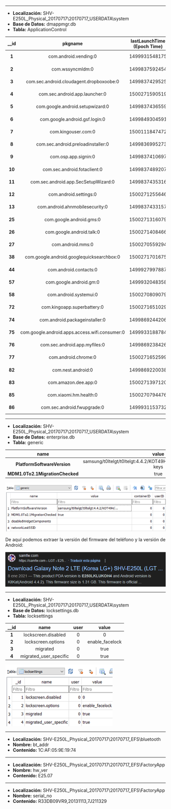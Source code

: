 
---

- **Localización:** SHV-E250L_Physical_20170717\\20170717_USERDATA\\system
- **Base de Datos:** dmappmgr.db
- **Tabla:** ApplicationControl

| **__id** |                    **pkgname**                     | **lastLaunchTime (Epoch Time)** | **lastLaunchTime (GMT+9)** |
| :------: | :------------------------------------------------: | :-----------------------------: | :------------------------: |
|  **1**   |             com.android.vending:0              |          1499931548175          |  Jue Jul 13 2017 16:39:08  |
|  **2**   |                com.wssyncmldm:0                |          1499837592454          |  Mie Jul 12 2017 14:33:12  |
|  **3**   |    com.sec.android.cloudagent.dropboxoobe:0    |          1499837429525          |  Mie Jul 12 2017 14:30:29  |
|  **4**   |         com.sec.android.app.launcher:0         |          1500271590519          |  Lun Jul 17 2017 15:06:30  |
|  **5**   |        com.google.android.setupwizard:0        |          1499837436559          |  Mie Jul 12 2017 14:30:36  |
|  **6**   |         com.google.android.gsf.login:0         |          1499849304591          |  Mie Jul 12 2017 17:48:24  |
|  **7**   |              com.kingouser.com:0               |          1500111847472          |  Sab Jul 15 2017 18:44:07  |
|  **8**   |       com.sec.android.preloadinstaller:0       |          1499836995273          |  Mie Jul 12 2017 14:23:15  |
|  **9**   |              com.osp.app.signin:0              |          1499837410697          |  Mie Jul 12 2017 14:30:10  |
|  **10**  |          com.sec.android.fotaclient:0          |          1499837489207          |  Mie Jul 12 2017 14:31:29  |
|  **11**  |      com.sec.android.app.SecSetupWizard:0      |          1499837435316          |  Mie Jul 12 2017 14:30:35  |
|  **12**  |             com.android.settings:0             |          1500271255646          |  Lun Jul 17 2017 15:00:55  |
|  **13**  |        com.android.ahnmobilesecurity:0         |          1499837433157          |  Mie Jul 12 2017 14:30:33  |
|  **25**  |            com.google.android.gms:0            |          1500271316079          |  Lun Jul 17 2017 15:01:56  |
|  **26**  |           com.google.android.talk:0            |          1500271408466          |  Lun Jul 17 2017 15:03:28  |
|  **27**  |               com.android.mms:0                |          1500270559294          |  Lun Jul 17 2017 14:49:19  |
|  **38**  |   com.google.android.googlequicksearchbox:0    |          1500271701675          |  Lun Jul 17 2017 15:08:21  |
|  **44**  |             com.android.contacts:0             |          1499927997887          |  Jue Jul 13 2017 15:39:57  |
|  **57**  |            com.google.android.gm:0             |          1499932048358          |  Jue Jul 13 2017 16:47:28  |
|  **58**  |             com.android.systemui:0             |          1500270809079          |  Lun Jul 17 2017 14:53:29  |
|  **72**  |          com.kingoapp.superbattery:0           |          1500271651029          |  Lun Jul 17 2017 15:07:31  |
|  **74**  |         com.android.packageinstaller:0         |          1499869244206          |  Mie Jul 12 2017 23:20:44  |
|  **75**  | com.google.android.apps.access.wifi.consumer:0 |          1499933188784          |  Jue Jul 13 2017 17:06:28  |
|  **76**  |         com.sec.android.app.myfiles:0          |          1499869238426          |  Mie Jul 12 2017 23:20:38  |
|  **77**  |              com.android.chrome:0              |          1500271652599          |  Lun Jul 17 2017 15:07:32  |
|  **82**  |               com.nest.android:0               |          1499869220038          |  Mie Jul 12 2017 23:20:20  |
|  **83**  |              com.amazon.dee.app:0              |          1500271397120          |  Lun Jul 17 2017 15:03:17  |
|  **85**  |             com.xiaomi.hm.health:0             |          1500270794476          |  Lun Jul 17 2017 14:53:14  |
|  **86**  |          com.sec.android.fwupgrade:0           |          1499931153732          |  Jue Jul 13 2017 16:32:33  |

---

- **Localización:** SHV-E250L_Physical_20170717\\20170717_USERDATA\\system
- **Base de Datos:** enterprise.db
- **Tabla:** generic

|            **name**             |                               **value**                               |
| :-----------------------------: | :-------------------------------------------------------------------: |
|   **PlatformSoftwareVersion**   | samsung/t0ltelgt/t0ltelgt:4.4.2/KOT49H/E250LKLUKOH4:user/release-keys |
| **MDM1.0To2.1MigrationChecked** |                                 true                                  |

![generic_victima.png](img/generic_victima.png)

De aquí podemos extraer la versión del firmware del teléfono y la versión de Android:

![E250SKSUKOH4](img/E250LKLUKOH4.png)

---

- **Localización:** SHV-E250L_Physical_20170717\\20170717_USERDATA\\system
- **Base de Datos:** locksettings.db
- **Tabla:** locksettings

| **__id** |        **name**        | **user** |    **value**    |
| :------: | :--------------------: | :------: | :-------------: |
|  **1**   |  lockscreen.disabled   |    0     |        0        |
|  **2**   |   lockscreen.options   |    0     | enable_facelock |
|  **3**   |        migrated        |    0     |      true       |
|  **4**   | migrated_user_specific |    0     |      true       |

![locksettings_victima.png](img/locksettings_victima.png)

---

- **Localización:** SHV-E250L_Physical_20170717\\20170717_EFS\\bluetooth
- **Nombre:** bt_addr
- **Contenido:** 1C:AF:05:9E:19:74

---

- **Localización:** SHV-E250L_Physical_20170717\\20170717_EFS\\FactoryApp
- **Nombre:** hw_ver
- **Contenido:** E25.07

---

- **Localización:** SHV-E250L_Physical_20170717\\20170717_EFS\\FactoryApp
- **Nombre:** serial_no
- **Contenido:** R33DB09VR9,20131113,7J211329